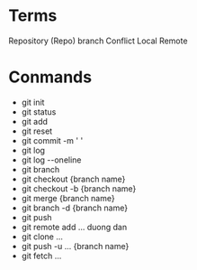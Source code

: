 # Terms
Repository (Repo)
branch
Conflict
Local
Remote

# Conmands
- git init
- git status
- git add
- git reset
- git commit -m ' '
- git log 
- git log --oneline
- git branch
- git checkout {branch name}
- git checkout -b {branch name}
- git merge {branch name}
- git branch -d {branch name}
- git push
- git remote add ... duong dan
- git clone ...
- git push -u ... {branch name}
- git fetch ...